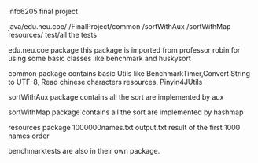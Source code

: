 info6205 final project

java/edu.neu.coe/
    /FinalProject/common
                 /sortWithAux
                 /sortWithMap
resources/
test/all the tests

edu.neu.coe package  this package is imported from professor robin  for using some basic classes like benchmark and huskysort

common package contains basic Utils like BenchmarkTimer,Convert String to UTF-8,
Read chinese characters resources, Pinyin4JUtils

sortWithAux package contains all the sort are implemented by aux

sortWithMap package contains all the sort are implemented by hashmap

resources package 1000000names.txt  output.txt result of the first 1000 names order 

benchmarktests are also in their own package. 

 

                
